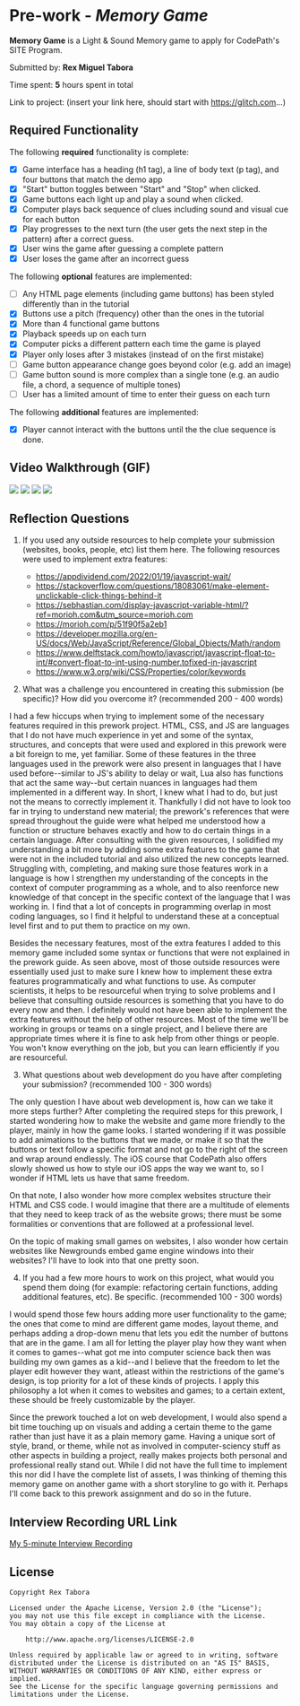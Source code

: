 # Pre-work - *Memory Game*

**Memory Game** is a Light & Sound Memory game to apply for CodePath's SITE Program. 

Submitted by: **Rex Miguel Tabora**

Time spent: **5** hours spent in total

Link to project: (insert your link here, should start with https://glitch.com...)

## Required Functionality

The following **required** functionality is complete:

* [x] Game interface has a heading (h1 tag), a line of body text (p tag), and four buttons that match the demo app
* [x] "Start" button toggles between "Start" and "Stop" when clicked. 
* [x] Game buttons each light up and play a sound when clicked. 
* [x] Computer plays back sequence of clues including sound and visual cue for each button
* [x] Play progresses to the next turn (the user gets the next step in the pattern) after a correct guess. 
* [x] User wins the game after guessing a complete pattern
* [x] User loses the game after an incorrect guess

The following **optional** features are implemented:

* [ ] Any HTML page elements (including game buttons) has been styled differently than in the tutorial
* [x] Buttons use a pitch (frequency) other than the ones in the tutorial
* [x] More than 4 functional game buttons
* [x] Playback speeds up on each turn
* [x] Computer picks a different pattern each time the game is played
* [x] Player only loses after 3 mistakes (instead of on the first mistake)
* [ ] Game button appearance change goes beyond color (e.g. add an image)
* [ ] Game button sound is more complex than a single tone (e.g. an audio file, a chord, a sequence of multiple tones)
* [ ] User has a limited amount of time to enter their guess on each turn

The following **additional** features are implemented:

- [x] Player cannot interact with the buttons until the the clue sequence is done.

## Video Walkthrough (GIF)

![](https://i.imgur.com/X4Qjxar.gif)
![](https://i.imgur.com/u4L5FzY.gif)
![](https://i.imgur.com/QPpVFgB.gif)
![](https://i.imgur.com/6mnHQhm.gif)

## Reflection Questions
1. If you used any outside resources to help complete your submission (websites, books, people, etc) list them here. 
The following resources were used to implement extra features:
   - https://appdividend.com/2022/01/19/javascript-wait/
   - https://stackoverflow.com/questions/18083061/make-element-unclickable-click-things-behind-it
   - https://sebhastian.com/display-javascript-variable-html/?ref=morioh.com&utm_source=morioh.com
   - https://morioh.com/p/51f90f5a2eb1
   - https://developer.mozilla.org/en-US/docs/Web/JavaScript/Reference/Global_Objects/Math/random
   - https://www.delftstack.com/howto/javascript/javascript-float-to-int/#convert-float-to-int-using-number.tofixed-in-javascript
   - https://www.w3.org/wiki/CSS/Properties/color/keywords

2. What was a challenge you encountered in creating this submission (be specific)? How did you overcome it? (recommended 200 - 400 words) 

I had a few hiccups when trying to implement some of the necessary features required in this prework project. HTML, CSS, and JS are languages that I do not have much experience in yet and some of the syntax, structures, and concepts that were used and explored in this prework were a bit foreign to me, yet familiar. Some of these features in the three languages used in the prework were also present in languages that I have used before--similar to JS's ability to delay or wait, Lua also has functions that act the same way--but certain nuances in languages had them implemented in a different way. In short, I knew what I had to do, but just not the means to correctly implement it. Thankfully I did not have to look too far in trying to understand new material; the prework's references that were spread throughout the guide were what helped me understood how a function or structure behaves exactly and how to do certain things in a certain language. After consulting with the given resources, I solidified my understanding a bit more by adding some extra features to the game that were not in the included tutorial and also utilized the new concepts learned. Struggling with, completing, and making sure those features work in a language is how I strengthen my understanding of the concepts in the context of computer programming as a whole, and to also reenforce new knowledge of that concept in the specific context of the language that I was working in. I find that a lot of concepts in programming overlap in most coding languages, so I find it helpful to understand these at a conceptual level first and to put them to practice on my own.

Besides the necessary features, most of the extra features I added to this memory game included some syntax or functions that were not explained in the prework guide. As seen above, most of those outside resources were essentially used just to make sure I knew how to implement these extra features programmatically and what functions to use. As computer scientists, it helps to be resourceful when trying to solve problems and I believe that consulting outside resources is something that you have to do every now and then. I definitely would not have been able to implement the extra features without the help of other resources. Most of the time we'll be working in groups or teams on a single project, and I believe there are appropriate times where it is fine to ask help from other things or people. You won't know everything on the job, but you can learn efficiently if you are resourceful.


3. What questions about web development do you have after completing your submission? (recommended 100 - 300 words) 

The only question I have about web development is, how can we take it more steps further? After completing the required steps for this prework, I started wondering how to make the website and game more friendly to the player, mainly in how the game looks. I started wondering if it was possible to add animations to the buttons that we made, or make it so that the buttons or text follow a specific format and not go to the right of the screen and wrap around endlessly. The iOS course that CodePath also offers slowly showed us how to style our iOS apps the way we want to, so I wonder if HTML lets us have that same freedom.

On that note, I also wonder how more complex websites structure their HTML and CSS code. I would imagine that there are a multitude of elements that they need to keep track of as the website grows; there must be some formalities or conventions that are followed at a professional level.

On the topic of making small games on websites, I also wonder how certain websites like Newgrounds embed game engine windows into their websites? I'll have to look into that one pretty soon.

4. If you had a few more hours to work on this project, what would you spend them doing (for example: refactoring certain functions, adding additional features, etc). Be specific. (recommended 100 - 300 words)

I would spend those few hours adding more user functionality to the game; the ones that come to mind are different game modes, layout theme, and perhaps adding a drop-down menu that lets you edit the number of buttons that are in the game. I am all for letting the player play how they want when it comes to games--what got me into computer science back then was building my own games as a kid--and I believe that the freedom to let the player edit however they want, atleast within the restrictions of the game's design, is top priority for a lot of these kinds of projects. I apply this philosophy a lot when it comes to websites and games; to a certain extent, these should be freely customizable by the player.

Since the prework touched a lot on web development, I would also spend a bit time touching up on visuals and adding a certain theme to the game rather than just have it as a plain memory game. Having a unique sort of style, brand, or theme, while not as involved in computer-sciency stuff as other aspects in building a project, really makes projects both personal and professional really stand out. While I did not have the full time to implement this nor did I have the complete list of assets, I was thinking of theming this memory game on another game with a short storyline to go with it. Perhaps I'll come back to this prework assignment and do so in the future.



## Interview Recording URL Link

[My 5-minute Interview Recording](https://www.youtube.com/watch?v=ATpluI0i5x8)


## License

    Copyright Rex Tabora

    Licensed under the Apache License, Version 2.0 (the "License");
    you may not use this file except in compliance with the License.
    You may obtain a copy of the License at

        http://www.apache.org/licenses/LICENSE-2.0

    Unless required by applicable law or agreed to in writing, software
    distributed under the License is distributed on an "AS IS" BASIS,
    WITHOUT WARRANTIES OR CONDITIONS OF ANY KIND, either express or implied.
    See the License for the specific language governing permissions and
    limitations under the License.
